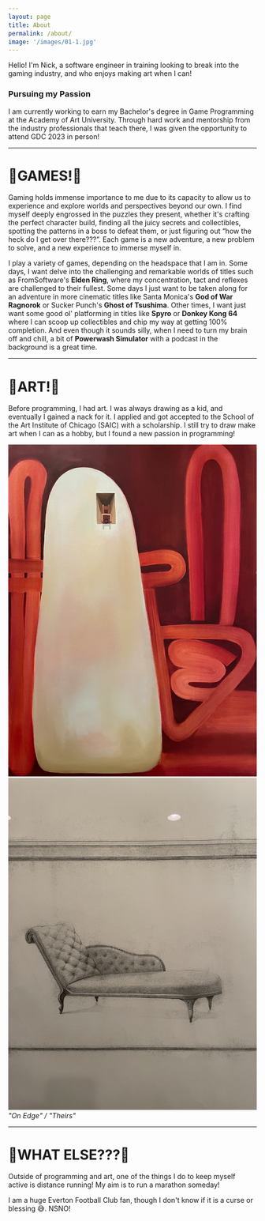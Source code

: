 ```yaml
---
layout: page
title: About
permalink: /about/
image: '/images/01-1.jpg'
---
```


Hello! I'm Nick, a software engineer in training looking to break into the gaming industry, and who enjoys making art when I can!

### Pursuing my Passion
I am currently working to earn my Bachelor's degree in Game Programming at the Academy of Art University. Through hard work and mentorship from the industry professionals that teach there, I was given the opportunity to attend GDC 2023 in person!

***

# 👾GAMES!👾
Gaming holds immense importance to me due to its capacity to allow us to experience and explore worlds and perspectives beyond our own. I find myself deeply engrossed in the puzzles they present, whether it's crafting the perfect character build, finding all the juicy secrets and collectibles, spotting the patterns in a boss to defeat them, or just figuring out “how the heck do I get over there???”. Each game is a new adventure, a new problem to solve, and a new experience to immerse myself in.

I play a variety of games, depending on the headspace that I am in. Some days, I want delve into the challenging and remarkable worlds of titles such as FromSoftware's **Elden Ring**, where my concentration, tact and reflexes are challenged to their fullest. Some days I just want to be taken along for an adventure in more cinematic titles like Santa Monica's **God of War Ragnorok** or Sucker Punch's **Ghost of Tsushima**. Other times, I want just want some good ol' platforming in titles like **Spyro** or **Donkey Kong 64** where I can scoop up collectibles and chip my way at getting 100% completion. And even though it sounds silly, when I need to turn my brain off and chill, a bit of **Powerwash Simulator** with a podcast in the background is a great time.

***

# 🎨ART!🎨
Before programming, I had art. I was always drawing as a kid, and eventually I gained a nack for it. I applied and got accepted to the School of the Art Institute of Chicago (SAIC) with a scholarship. I still try to draw make art when I can as a hobby, but I found a new passion in programming!

<div class="gallery-box">
  <div class="gallery">
    <img src="/images/On Edge - 36in x 48in.png" loading="lazy">
    <img src="/images/Chair Series - Theirs. Pencil on Paper 2017.JPG" loading="lazy">
  </div>
  <em>"On Edge" / "Theirs"</em>
</div>

***

# 👀WHAT ELSE???👀
Outside of programming and art, one of the things I do to keep myself active is distance running! My aim is to run a marathon someday!  

I am a huge Everton Football Club fan, though I don't know if it is a curse or blessing 😅. NSNO!